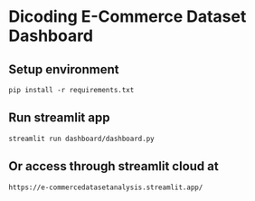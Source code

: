 # Dicoding E-Commerce Dataset Dashboard

## Setup environment

`pip install -r requirements.txt`

## Run streamlit app

`streamlit run dashboard/dashboard.py`

## Or access through streamlit cloud at

`https://e-commercedatasetanalysis.streamlit.app/`
